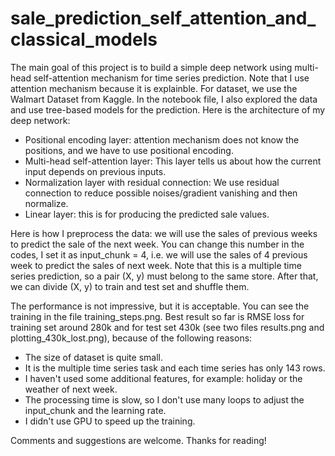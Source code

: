 # sale_prediction_self_attention_and_classical_models

The main goal of this project is to build a simple deep network using multi-head self-attention mechanism for time series prediction. Note that I use attention mechanism because it is explainble. For dataset, we use the Walmart Dataset from Kaggle. In the notebook file, I also explored the data and use tree-based models for the prediction. Here is the architecture of my deep network:

- Positional encoding layer: attention mechanism does not know the positions, and we have to use positional encoding.
- Multi-head self-attention layer: This layer tells us about how the current input depends on previous inputs.
- Normalization layer with residual connection: We use residual connection to reduce possible noises/gradient vanishing and then normalize.
- Linear layer: this is for producing the predicted sale values.

Here is how I preprocess the data: we will use the sales of previous weeks to predict the sale of the next week. You can change this number in the codes, I set it as input_chunk = 4, i.e. we will use the sales of 4 previous week to predict the sales of next week. Note that this is a multiple time series prediction, so a pair (X, y) must belong to the same store. After that, we can divide (X, y) to train and test set and shuffle them.

The performance is not impressive, but it is acceptable. You can see the training in the file training_steps.png. Best result so far is RMSE loss for training set around 280k and for test set 430k (see two files results.png and plotting_430k_lost.png), because of the following reasons:

- The size of dataset is quite small.
- It is the multiple time series task and each time series has only 143 rows.
- I haven't used some additional features, for example: holiday or the weather of next week.
- The processing time is slow, so I don't use many loops to adjust the input_chunk and the learning rate.
- I didn't use GPU to speed up the training.

Comments and suggestions are welcome. Thanks for reading!